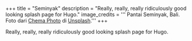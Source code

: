 +++
title = "Seminyak"
description = "Really, really, really ridiculously good looking splash page for Hugo."
image_credits = '''
Pantai Seminyak, Bali. Foto dari <a href="https://unsplash.com/photos/ZJqO6ddBpic?utm_source=unsplash&utm_medium=referral&utm_content=creditCopyText">Chema Photo</a> di <a href="https://unsplash.com/?utm_source=unsplash&utm_medium=referral&utm_content=creditCopyText">Unsplash</a>.'''
+++

Really, really, really ridiculously good looking splash page for Hugo.
